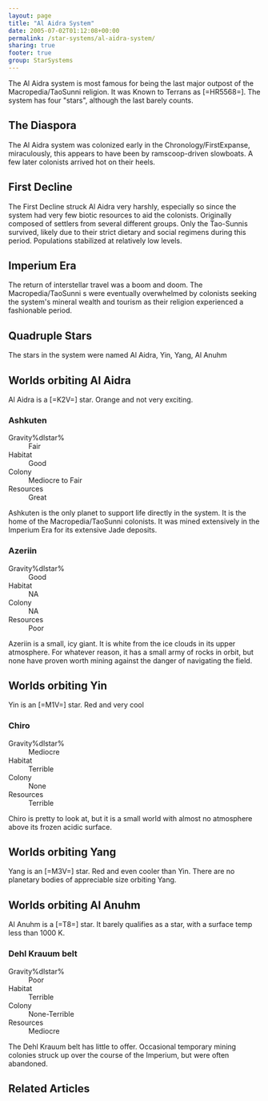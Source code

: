 ```yaml
---
layout: page
title: "Al Aidra System"
date: 2005-07-02T01:12:08+00:00
permalink: /star-systems/al-aidra-system/
sharing: true
footer: true
group: StarSystems
---
```





The Al Aidra system is most famous for being the last major outpost of the Macropedia/TaoSunni religion. It was Known to Terrans as [=HR5568=]. The system has four "stars", although the last barely counts.

## The Diaspora

The Al Aidra system was colonized early in the Chronology/FirstExpanse, miraculously, this appears to have been by ramscoop-driven slowboats. A few later colonists arrived hot on their heels.

## First Decline

The First Decline struck Al Aidra very harshly, especially so since the system had very few biotic resources to aid the colonists. Originally composed of settlers from several different groups. Only the Tao-Sunnis survived, likely due to their strict dietary and social regimens during this period. Populations stabilized at relatively low levels.

## Imperium Era

The return of interstellar travel was a boom and doom. The Macropedia/TaoSunni s were eventually overwhelmed by colonists seeking the system's mineral wealth and tourism as their religion experienced a fashionable period.

## Quadruple Stars

The stars in the system were named Al Aidra, Yin, Yang, Al Anuhm

## Worlds orbiting Al Aidra

Al Aidra is a [=K2V=] star. Orange and not very exciting.

### Ashkuten


<dl><dt>Gravity%dlstar%</dt><dd> Fair</dd>
<dt>Habitat</dt><dd> Good</dd>
<dt>Colony</dt><dd> Mediocre to Fair</dd>
<dt>Resources</dt><dd> Great</dd>
</dl>

Ashkuten is the only planet to support life directly in the system. It is the home of the Macropedia/TaoSunni colonists. It was mined extensively in the Imperium Era for its extensive Jade deposits.


### Azeriin


<dl><dt>Gravity%dlstar%</dt><dd> Good</dd>
<dt>Habitat</dt><dd> NA</dd>
<dt>Colony</dt><dd> NA</dd>
<dt>Resources</dt><dd> Poor</dd>
</dl>

Azeriin is a small, icy giant. It is white from the ice clouds in its upper atmosphere. For whatever reason, it has a small army of rocks in orbit, but none have proven worth mining against the danger of navigating the field.

## Worlds orbiting Yin

Yin is an [=M1V=] star. Red and very cool

### Chiro


<dl><dt>Gravity%dlstar%</dt><dd> Mediocre</dd>
<dt>Habitat</dt><dd> Terrible</dd>
<dt>Colony</dt><dd> None</dd>
<dt>Resources</dt><dd> Terrible</dd>
</dl>

Chiro is pretty to look at, but it is a small world with almost no atmosphere above its frozen acidic surface.


## Worlds orbiting Yang

Yang is an [=M3V=] star. Red and even cooler than Yin. There are no planetary bodies of appreciable size orbiting Yang.

## Worlds orbiting Al Anuhm

Al Anuhm is a [=T8=] star. It barely qualifies as a star, with a surface temp less than 1000 K. 

### Dehl Krauum belt


<dl><dt>Gravity%dlstar%</dt><dd> Poor</dd>
<dt>Habitat</dt><dd> Terrible</dd>
<dt>Colony</dt><dd> None-Terrible</dd>
<dt>Resources</dt><dd> Mediocre</dd>
</dl>

The Dehl Krauum belt has little to offer. Occasional temporary mining colonies struck up over the course of the Imperium, but were often abandoned.

## Related Articles
